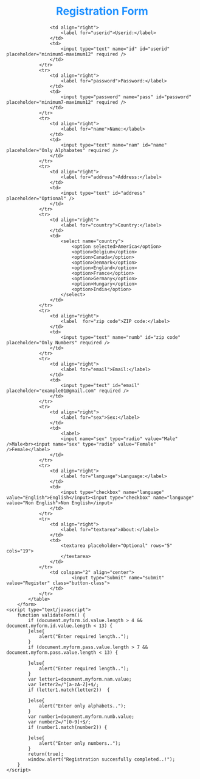 <!DOCTYPE html>
<html>
<head>
	<title>Registration Form</title>
	<link rel="stylesheet" type="text/css" href="styl.css">
</head>
<body class="body-class">
	<h1 align="center" style="color:DodgerBlue;">Registration Form</h1>
		<form name="myform" onsubmit="return(validateForm())">
			<table border="0" align="center">
				<tr>
				
					<td align="right">
						<label for="userid">Userid:</label>
					</td>
					<td>
						<input type="text" name="id" id="userid" placeholder="minimum5-maximum12" required />
					</td>
				</tr>
				<tr>
					<td align="right">
						<label for="password">Password:</label>
					</td>
					<td>
						<input type="password" name="pass" id="password" placeholder="minimum7-maximum12" required />
					</td>
				</tr>
				<tr>
					<td align="right">
						<label for="name">Name:</label>
					</td> 
					<td>
						<input type="text" name="nam" id="name" placeholder="Only Alphabates" required />
					</td>
				</tr>
				<tr>
					<td align="right">
						<label for="address">Address:</label>
					</td>
					<td>
						<input type="text" id="address" placeholder="Optional" />
					</td>
				</tr>
				<tr>
					<td align="right">
						<label for="country">Country:</label>
					</td>
					<td>
						<select name="country">
							<option selected>America</option>
							<option>Belgium</option>
							<option>Canada</option>
							<option>Denmark</option>
							<option>England</option>
							<option>France</option>
							<option>Germany</option>
							<option>Hungary</option>
							<option>India</option>
						</select>
					</td>
				</tr>
				<tr>
					<td align="right">
						<label  for="zip code">ZIP code:</label>
					</td>
					<td>
						<input type="text" name="numb" id="zip code" placeholder="Only Numbers" required />
					</td>
				</tr>
				<tr>
					<td align="right">
						<label for="email">Email:</label>
					</td>
					<td>
						<input type="text" id="email" placeholder="example01@gmail.com" required />
					</td>
				</tr>
				<tr>
					<td align="right">
						<label for="sex">Sex:</label>
					</td>
					<td>
						<label>
						<input name="sex" type="radio" value="Male" />Male<br><input name="sex" type="radio" value="Female" />Female</label>
					</td>
				</tr>
				<tr>
					<td align="right">
						<label for="language">Language:</label>
					</td>
					<td>
						<input type="checkbox" name="language" value="English">English</input><input type="checkbox" name="language" value="Non English">Non English</input>
					</td>
				</tr>
				<tr>
					<td align="right">
						<label for="textarea">About:</label>
					</td>
					<td>
						<textarea placeholder="Optional" rows="5" cols="19">
						</textarea>
					</td>
				</tr>
					<td colspan="2" align="center">
							<input type="Submit" name="submit" value="Register" class="button-class"> 
					</td>
				</tr>
			</table>
		</form>
	<script type="text/javascript">
		function validateForm() {
			if (document.myform.id.value.length > 4 && document.myform.id.value.length < 13) {
			}else{
				alert("Enter required length..");
			}
			if (document.myform.pass.value.length > 7 && document.myform.pass.value.length < 13) {

			}else{
				alert("Enter required length..");
			}
			var letter1=document.myform.nam.value;
			var letter2=/^[a-zA-Z]+$/;
			if (letter1.match(letter2))  {

			}else{
				alert("Enter only alphabets..");
			}
			var number1=document.myform.numb.value;
			var number2=/^[0-9]+$/;
			if (number1.match(number2)) {

			}else{
				alert("Enter only numbers..");
			}
			return(true);
			window.alert("Registration succesfully completed..!");
		}
	</script>
</body>
</html>
